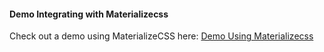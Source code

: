 #### Demo Integrating with Materializecss

Check out a demo using MaterializeCSS here:
[Demo Using Materializecss](https://qln.link)
